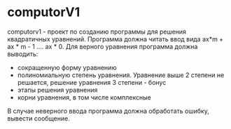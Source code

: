 # computorV1

computorv1 - проект по созданию программы для решения квадратичных уравнений. Программа должна читать ввод вида ax*m + ax * m - 1 .... ax * 0. Для верного уравнения программа должна выводить:
* сокращенную форму уравнению
* полиномиальную степень уравнения. Уравнение выше 2 степени не решается, решение уравнения 3 степени - бонус
* этапы решения уравнения
* корни уравнения, в том числе комплексные

В случае неверного ввода программа должна обработать ошибку, вывести сообщение. 